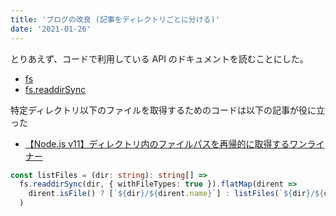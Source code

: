 ```yaml
---
title: 'ブログの改良 (記事をディレクトリごとに分ける)'
date: '2021-01-26'
---
```


とりあえず、コードで利用している API のドキュメントを読むことにした。

- [fs](https://nodejs.org/api/fs.html)
- [fs.readdirSync](https://nodejs.org/api/fs.html#fs_fs_readdirsync_path_options)

特定ディレクトリ以下のファイルを取得するためのコードは以下の記事が役に立った

- [【Node.js v11】ディレクトリ内のファイルパスを再帰的に取得するワンライナー](https://qiita.com/m_mitsuhide/items/23f8f3cfbf1f38c8e1cb)

```ts
const listFiles = (dir: string): string[] =>
  fs.readdirSync(dir, { withFileTypes: true }).flatMap(dirent =>
    dirent.isFile() ? [`${dir}/${dirent.name}`] : listFiles(`${dir}/${dirent.name}`)
  )
```

